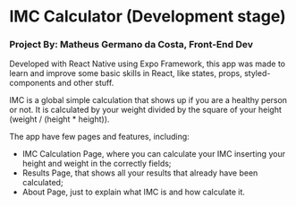 # IMC Calculator (Development stage)

### Project By: Matheus Germano da Costa, Front-End Dev

Developed with React Native using Expo Framework, this app was made to learn and improve some basic skills in React, like states, props, styled-components and other stuff.

IMC is a global simple calculation that shows up if you are a healthy person or not. It is calculated by your weight divided by the square of your height (weight / (height \* height)).

The app have few pages and features, including:

- IMC Calculation Page, where you can calculate your IMC inserting your height and weight in the correctly fields;
- Results Page, that shows all your results that already have been calculated;
- About Page, just to explain what IMC is and how calculate it.
